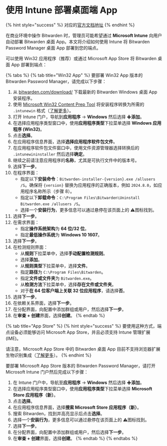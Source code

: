 # 使用 Intune 部署桌面端 App

{% hint style="success" %}
对应的[官方文档地址](https://bitwarden.com/help/deploy-desktop-apps-with-intune/)
{% endhint %}

在商业环境中操作 Bitwarden 时，管理员可能希望通过 **Microsoft Intune** 向用户自动部署 Bitwarden 桌面 App。本文将介绍如何使用 Intune 将 Bitwarden Password Manager 桌面 App 部署到您的端点。

可以使用 Win32 应用程序（推荐）或通过 Microsoft App Store 将 Bitwarden 桌面 App 部署到端点：

{% tabs %}
{% tab title="Win32 App" %}
要部署 Win32  App 版本的 Bitwarden Password Manager，请完成以下步骤：

1. 从 [bitwarden.com/download/](https://bitwarden.com/download/) 下载最新的 Bitwarden Windows 桌面 App 安装程序。
2. 使用 [Microsoft Win32 Content Prep Tool](https://github.com/Microsoft/Microsoft-Win32-Content-Prep-Tool) 将安装程序转换为所需的 `.intunewin` 格式（[了解更多](https://learn.microsoft.com/zh-cn/mem/intune/apps/apps-win32-prepare)）。
3. 打开 Intune 门户，导航到**应用程序** → **Windows** 然后选择 ✚**添加**。
4. 在选择应用程序类型窗口中，使用**应用程序类型**下拉菜单选择 **Windows 应用程序 (Win32)**。
5. 点击**选择**。
6. 在应用程序信息界面，选择**选择应用程序软件包文件**。
7. 在应用程序软件包文件窗口中，使用文件资源管理器选择转换后的 `.intunewininstaller` 然后选择**确定**。
8. 继续之前请注意应用程序的**名称**，尤其是可执行文件中的版本号。
9. 选择**下一步**。
10. 在程序界面：
    * 指定以下**安装命令**：`Bitwarden-installer-{version}.exe /allusers /S`。确保将 `{version}` 替换为应用程序的正确版本，例如 `2024.8.0`，如应用程序名称所示（步骤 8）。
    * 指定以下**卸载命令**：`C:\Program Files\Bitwarden\Uninstall Bitwarden.exe /allusers /S`。
    * 选择一个**安装行为**，更多信息可以通过悬停在该页面上的 **⚠️**图标找到。
11. 选择**下一步**。
12. 在需求界面：
    * 指定**操作系统架构**为 **64 位/32 位**。
    * 指定**最低操作系统**为 **Windows 10 1607**。
13. 选择**下一步**。
14. 在检测规则界面：
    * 从**规则**下拉菜单中，选择**手动配置检测规则**。
    * 选择**添加**。
    * 从**规则类型**下拉菜单中，选择**文件**。
    * 指定**路径**为 `C:\Program Files\Bitwarden`。
    * 指定**文件或文件夹**为 `Bitwarden.exe`。
    * 从**检测方法**下拉菜单中，选择**存在文件或文件夹**。
    * 对于**在 64 位客户端上关联 32 位应用程序**，请选择**否**。
15. 选择**下一步**。
16. 在依赖关系界面，选择**下一步**。
17. 在分配界面，向配置中添加群组或用户，然后选择**下一步**。
18. 在**审查 + 创建**界面，选择**创建**。
{% endtab %}

{% tab title="App Store" %}
{% hint style="success" %}
要使用这种方式，端点设备必须能够访问 Microsoft App Store，并且必须支持 Intune 管理扩展 (IME)。

请注意，Microsoft App Store 中的 Bitwarden 桌面 App 目前不支持浏览器扩展生物识别集成（[了解更多](../../../your-vault/unlocking-with-biometrics.md)）。
{% endhint %}

要部署 Microsoft App Store 版本的 Bitwarden Password Manager，请打开 Microsoft Intune 门户然后完成以下步骤：

1. 在 Intune 门户中，导航至**应用程序** → **Windows** 然后选择 ✚**添加**。
2. 在选择应用程序类型窗口中，使用**应用程序类型**下拉菜单选择 **Microsoft Store 应用程序（新）**。
3. 点击**选择**。
4. 在应用程序信息界面，选择**搜索 Microsoft Store 应用程序（新）**。
5. 搜索 Bitwarden，找到并高亮显示后点击**选择**。
6. 选择一个**安装行为**，更多信息可以通过悬停在该页面上的 **⚠️**图标找到。
7. 选择**下一步**。
8. 在分配界面，向配置中添加群组或用户，然后选择**下一步**。
9. 在**审查 + 创建**界面，选择**创建**。
{% endtab %}
{% endtabs %}
